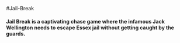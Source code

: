 #Jail-Break

<h4> Jail Break is a captivating chase game where the infamous Jack Wellington needs to escape Essex jail without getting caught by the guards.</h4>

